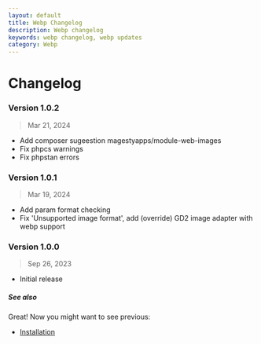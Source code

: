 ```yaml
---
layout: default
title: Webp Changelog
description: Webp changelog
keywords: webp changelog, webp updates
category: Webp
---
```


# Changelog

### Version 1.0.2

> Mar 21, 2024

 - Add composer sugeestion magestyapps/module-web-images
 - Fix phpcs warnings
 - Fix phpstan errors


### Version 1.0.1

> Mar 19, 2024

 - Add param format checking
 - Fix 'Unsupported image format', add (override) GD2 image adapter with webp support


### Version 1.0.0

> Sep 26, 2023

 - Initial release


##### See also

Great! Now you might want to see previous:

 - [Installation](/m2/extensions/webp/installation/)
